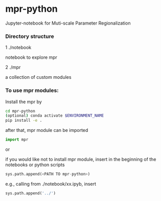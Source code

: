 # mpr-python
Jupyter-notebook for Muti-scale Parameter Regionalization




### Directory structure

1 ./notebook

notebook to explore mpr

2 ./mpr

a collection of custom modules


### To use mpr modules:

Install the mpr by

```bash
cd mpr-python 
(optional) conda activate $ENVIRONMENT_NAME
pip install -e .
```
after that, mpr module can be imported

```python
import mpr 
```

or

if you would like not to install mpr module, insert in the beginning of the notebooks or python scripts
```python
sys.path.append(<PATH TO mpr-python>)
```
e.g., calling from ./notebook/xx.ipyb, insert
```python
sys.path.append('../')
```
